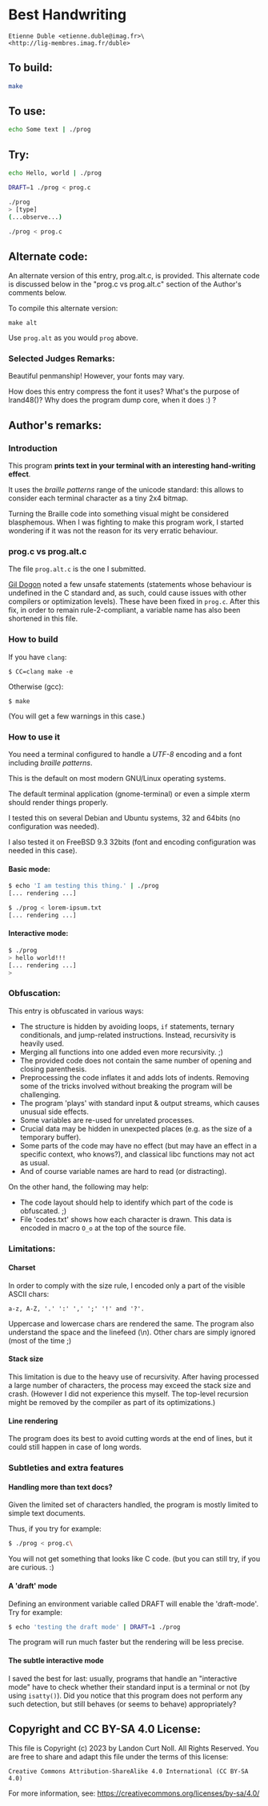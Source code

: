 # Best Handwriting

    Etienne Duble <etienne.duble@imag.fr>\
    <http://lig-membres.imag.fr/duble>

## To build:

```sh
make
```

## To use:

```sh
echo Some text | ./prog
```

## Try:

```sh
echo Hello, world | ./prog

DRAFT=1 ./prog < prog.c

./prog
> [type]
(...observe...)

./prog < prog.c
```

## Alternate code:

An alternate version of this entry, prog.alt.c, is provided.  This alternate
code is discussed below in the "prog.c vs prog.alt.c" section of the Author's
comments below.

To compile this alternate version:

    make alt

Use `prog.alt` as you would `prog` above.

### Selected Judges Remarks:

Beautiful penmanship! However, your fonts may vary.

How does this entry compress the font it uses? What's the purpose of lrand48()?
Why does the program dump core, when it does :) ?

## Author's remarks:

### Introduction

This program **prints text in your terminal with an interesting
hand-writing effect**.

It uses the *braille patterns* range of the unicode standard: this
allows to consider each terminal character as a tiny 2x4 bitmap.

Turning the Braille code into something visual might be considered
blasphemous. When I was fighting to make this program work, I started
wondering if it was not the reason for its very erratic behaviour.

### prog.c vs prog.alt.c

The file `prog.alt.c` is the one I submitted.

[Gil Dogon](/winners.html#Gil_Dogon) noted a few unsafe statements (statements
whose behaviour is undefined in the C standard and, as such, could cause issues
with other compilers or optimization levels). These have been fixed in `prog.c`.
After this fix, in order to remain rule-2-compliant, a variable name has also
been shortened in this file.

### How to build

If you have `clang`:

    $ CC=clang make -e

Otherwise (gcc):

    $ make

(You will get a few warnings in this case.)

### How to use it

You need a terminal configured to handle a *UTF-8* encoding and a font including
*braille patterns*.

This is the default on most modern GNU/Linux operating systems.

The default terminal application (gnome-terminal) or even a simple xterm should
render things properly.

I tested this on several Debian and Ubuntu systems, 32 and 64bits (no
configuration was needed).

I also tested it on FreeBSD 9.3 32bits (font and encoding configuration was
needed in this case).

#### Basic mode:

```sh
$ echo 'I am testing this thing.' | ./prog
[... rendering ...]

$ ./prog < lorem-ipsum.txt
[... rendering ...]
```

#### Interactive mode:

```sh
$ ./prog
> hello world!!!
[... rendering ...]
>
```

### Obfuscation:

This entry is obfuscated in various ways:

*   The structure is hidden by avoiding loops, `if` statements, ternary
conditionals, and jump-related instructions. Instead, recursivity is heavily
used.
*   Merging all functions into one added even more recursivity. ;)
*   The provided code does not contain the same number of opening and closing
parenthesis.
*   Preprocessing the code inflates it and adds lots of indents. Removing some
of the tricks involved without breaking the program will be challenging.
*   The program 'plays' with standard input & output streams, which causes
unusual side effects.
*   Some variables are re-used for unrelated processes.
*   Crucial data may be hidden in unexpected places (e.g. as the size of a
temporary buffer).
*   Some parts of the code may have no effect (but may have an effect in a
specific context, who knows?), and classical libc functions may not act as
usual.
*   And of course variable names are hard to read (or distracting).

On the other hand, the following may help:

*   The code layout should help to identify which part of the code is
obfuscated. ;)
*   File 'codes.txt' shows how each character is drawn. This data is encoded in
macro `O_o` at the top of the source file.


### Limitations:

#### Charset

In order to comply with the size rule, I encoded only a part of the visible ASCII
chars:

    a-z, A-Z, '.' ':' ',' ';' '!' and '?'.

Uppercase and lowercase chars are rendered the same. The program also understand
the space and the linefeed (\n).  Other chars are simply ignored (most of the
time ;)

#### Stack size

This limitation is due to the heavy use of recursivity. After having processed a
large number of characters, the process may exceed the stack size and crash.
(However I did not experience this myself. The top-level recursion might be
removed by the compiler as part of its optimizations.)

#### Line rendering

The program does its best to avoid cutting words at the end of lines, but it
could still happen in case of long words.

### Subtleties and extra features

#### Handling more than text docs?

Given the limited set of characters handled, the program is mostly limited to
simple text documents.

Thus, if you try for example:

```sh
$ ./prog < prog.c\
```

You will not get something that looks like C code. (but you can still try, if
you are curious. :)

#### A 'draft' mode

Defining an environment variable called DRAFT will enable the 'draft-mode'.
Try for example:

```sh
$ echo 'testing the draft mode' | DRAFT=1 ./prog
```

The program will run much faster but the rendering will be less precise.

#### The subtle interactive mode

I saved the best for last: usually, programs that handle an "interactive mode"
have to check whether their standard input is a terminal or not (by using
`isatty()`). Did you notice that this program does not perform any such
detection, but still behaves (or seems to behave) appropriately?

## Copyright and CC BY-SA 4.0 License:

This file is Copyright (c) 2023 by Landon Curt Noll.  All Rights Reserved.
You are free to share and adapt this file under the terms of this license:

    Creative Commons Attribution-ShareAlike 4.0 International (CC BY-SA 4.0)

For more information, see: https://creativecommons.org/licenses/by-sa/4.0/
